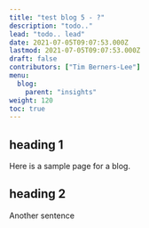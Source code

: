 ```yaml
---
title: "test blog 5 - ?"
description: "todo.."
lead: "todo.. lead"
date: 2021-07-05T09:07:53.000Z
lastmod: 2021-07-05T09:07:53.000Z
draft: false
contributors: ["Tim Berners-Lee"]
menu:
  blog:
    parent: "insights"
weight: 120
toc: true
---
```


## heading 1

Here is a sample page for a blog.

## heading 2

Another sentence
